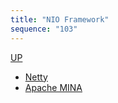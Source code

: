 ```yaml
---
title: "NIO Framework"
sequence: "103"
---
```


[UP](/java-nio.html)


- [Netty](https://netty.io/)
- [Apache MINA](https://mina.apache.org/)
